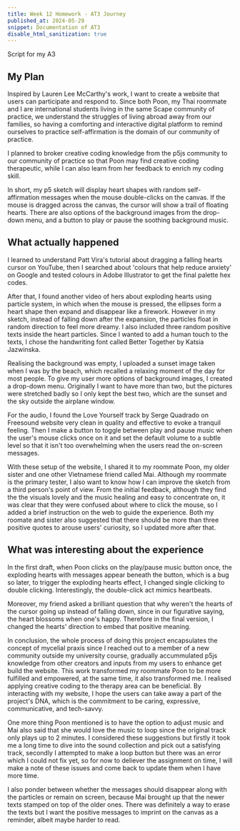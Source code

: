 ```yaml
---
title: Week 12 Homework - AT3 Journey 
published_at: 2024-05-29
snippet: Documentation of AT3
disable_html_sanitization: true
---
```


Script for my A3

## My Plan

Inspired by Lauren Lee McCarthy's work, I want to create a website that users can participate and respond to. Since both Poon, my Thai roommate and I are international students living in the same Scape community of practice, we understand the struggles of living abroad away from our families, so having a comforting and interactive digital platform to remind ourselves to practice self-affirmation is the domain of our community of practice. 

I planned to broker creative coding knowledge from the p5js community to our community of practice so that Poon may find creative coding therapeutic, while I can also learn from her feedback to enrich my coding skill.

In short, my p5 sketch will display heart shapes with random self-affirmation messages when the mouse double-clicks on the canvas. If the mouse is dragged across the canvas, the cursor will show a trail of floating hearts. There are also options of the background images from the drop-down menu, and a button to play or pause the soothing background music.


## What actually happened

I learned to understand Patt Vira's tutorial about dragging a falling hearts cursor on YouTube, then I searched about 'colours that help reduce anxiety' on Google and tested colours in Adobe Illustrator to get the final palette hex codes. 

After that, I found another video of hers about exploding hearts using particle system, in which when the mouse is pressed, the ellipses form a heart shape then expand and disappear like a firework. However in my sketch, instead of falling down after the expansion, the particles float in random direction to feel more dreamy. I also included three random positive texts inside the heart particles. Since I wanted to add a human touch to the texts, I chose the handwriting font called Better Together by Katsia Jazwinska.

Realising the background was empty, I uploaded a sunset image taken when I was by the beach, which recalled a relaxing moment of the day for most people. To give my user more options of background images, I created a drop-down menu. Originally I want to have more than two, but the pictures were stretched badly so I only kept the best two, which are the sunset and the sky outside the airplane window.

For the audio, I found the Love Yourself track by Serge Quadrado on Freesound website very clean in quality and effective to evoke a tranquil feeling. Then I make a button to toggle between play and pause music when the user's mouse clicks once on it and set the default volume to a subtle level so that it isn't too overwhelming when the users read the on-screen messages.

With these setup of the website, I shared it to my roommate Poon, my older sister and one other Vietnamese friend called Mai. Although my roommate is the primary tester, I also want to know how I can improve the sketch from a third person's point of view. From the initial feedback, although they find the the visuals lovely and the music healing and easy to concentrate on, it was clear that they were confused about where to click the mouse, so I added a brief instruction on the web to guide the experience. Both my roomate and sister also suggested that there should be more than three positive quotes to arouse users' curiosity, so I updated more after that. 


## What was interesting about the experience

In the first draft, when Poon clicks on the play/pause music button once, the exploding hearts with messages appear beneath the button, which is a bug so later, to trigger the exploding hearts effect, I changed single clicking to double clicking. Interestingly, the double-click act mimics heartbeats. 

Moreover, my friend asked a brilliant question that why weren't the hearts of the cursor going up instead of falling down, since in our figurative saying, the heart blossoms when one's happy. Therefore in the final version, I changed the hearts' direction to embed that positive meaning.

In conclusion, the whole process of doing this project encapsulates the concept of mycelial praxis since I reached out to a member of a new community outside my university course, gradually accummulated p5js knowledge from other creators and inputs from my users to enhance get build the website. This work transformed my roommate Poon to be more fulfilled and empowered, at the same time, it also transformed me. I realised applying creative coding to the therapy area can be beneficial. By interacting with my website, I hope the users can take away a part of the project's DNA, which is the commitment to be caring, expressive, communicative, and tech-savvy.





One more thing Poon mentioned is to have the option to adjust music and Mai also said that she would love the music to loop since the original track only plays up to 2 minutes. I considered these suggestions but firstly it took me a long time to dive into the sound collection and pick out a satisfying track, secondly I attempted to make a loop button but there was an error which I could not fix yet, so for now to deliever the assignment on time, I will make a note of these issues and come back to update them when I have more time.

I also ponder between whether the messages should disappear along with the particles or remain on screen, because Mai brought up that the newer texts stamped on top of the older ones. There was definitely a way to erase the texts but I want the positive messages to imprint on the canvas as a reminder, albeit maybe harder to read.






